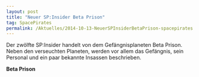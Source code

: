 ```yaml
---
layout: post
title: "Neuer SP:Insider Beta Prison"
tag: SpacePirates
permalink: /Aktuelles/2014-10-13-NeuerSPInsiderBetaPrison-spacepirates
---
```


Der zwölfte SP:Insider handelt von dem Gefängnisplaneten Beta Prison. Neben den verseuchten Planeten, werden vor allem das Gefängnis, sein Personal und ein paar bekannte Insassen beschrieben.

**Beta Prison**
